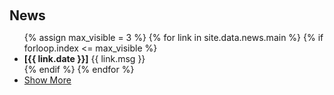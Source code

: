 <h1 id="news"></h1>

<h2 style="margin: 60px 0px 10px;">News</h2>

<ul id="newsList">
  {% assign max_visible = 3 %}<!--设置visible item number -->
  {% for link in site.data.news.main %}
  {% if forloop.index <= max_visible %}
  <li><strong>[{{ link.date }}]</strong> {{ link.msg }}</li>
  {% endif %}
  {% endfor %}
  <li id="toggleLink"><a href="javascript:toggle_vis('newsmore')">Show More</a></li>

  <div id="newsmore" style="display:none">
    {% for link in site.data.news.main %}
    {% if forloop.index0 >= max_visible %}
    <li><strong>[{{ link.date }}]</strong> {{ link.msg }}</li>
    {% endif %}
    {% endfor %}
  </div>  
</ul>


